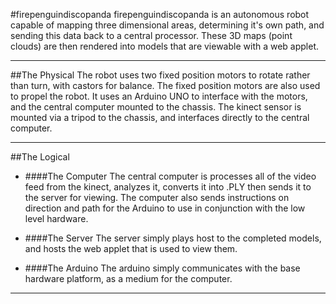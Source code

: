 #firepenguindiscopanda
firepenguindiscopanda is an autonomous robot capable of mapping three dimensional areas, determining it's own path, and
sending this data back to a central processor. These 3D maps (point clouds) are then rendered into models that are viewable
with a web applet.
***

##The Physical
The robot uses two fixed position motors to rotate rather than turn, with castors for balance. The fixed position motors are 
also used to propel the robot. It uses an Arduino UNO to interface with the motors, and the central computer mounted to the
chassis. The kinect sensor is mounted via a tripod to the chassis, and interfaces directly to the central computer.
***

##The Logical
* ####The Computer
The central computer is processes all of the video feed from the kinect, analyzes it, converts it into .PLY then sends it to the
server for viewing. The computer also sends instructions on direction and path for the Arduino to use in conjunction with the
low level hardware.

* ####The Server
The server simply plays host to the completed models, and hosts the web applet that is used to view them.

* ####The Arduino
The arduino simply communicates with the base hardware platform, as a medium for the computer.

***
